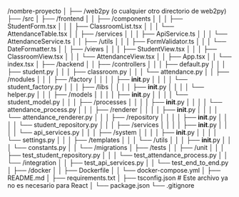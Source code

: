 /nombre-proyecto
│
├── /web2py (o cualquier otro directorio de web2py)
├── /src
│   ├── /frontend
│   │   ├── /components
│   │   │   ├── StudentForm.tsx
│   │   │   ├── ClassroomList.tsx
│   │   │   └── AttendanceTable.tsx
│   │   ├── /services
│   │   │   ├── ApiService.ts
│   │   │   └── AttendanceService.ts
│   │   ├── /utils
│   │   │   ├── FormValidator.ts
│   │   │   └── DateFormatter.ts
│   │   ├── /views
│   │   │   ├── StudentView.tsx
│   │   │   ├── ClassroomView.tsx
│   │   │   └── AttendanceView.tsx
│   │   ├── App.tsx
│   │   └── index.tsx
│   ├── /backend
│   │   ├── /controllers
│   │   │   ├── default.py
│   │   │   ├── student.py
│   │   │   ├── classroom.py
│   │   │   └── attendance.py
│   │   ├── /modules
│   │   │   ├── /factory
│   │   │   │   ├── __init__.py
│   │   │   │   └── student_factory.py
│   │   │   ├── /libs
│   │   │   │   ├── __init__.py
│   │   │   │   └── helper.py
│   │   │   ├── /models
│   │   │   │   ├── __init__.py
│   │   │   │   └── student_model.py
│   │   │   ├── /processes
│   │   │   │   ├── __init__.py
│   │   │   │   └── attendance_process.py
│   │   │   ├── /renderer
│   │   │   │   ├── __init__.py
│   │   │   │   └── attendance_renderer.py
│   │   │   ├── /repository
│   │   │   │   ├── __init__.py
│   │   │   │   └── student_repository.py
│   │   │   ├── /services
│   │   │   │   ├── __init__.py
│   │   │   │   └── api_services.py
│   │   │   ├── /system
│   │   │   │   ├── __init__.py
│   │   │   │   └── settings.py
│   │   │   ├── /templates
│   │   │   └── /utils
│   │   │       ├── __init__.py
│   │   │       └── constants.py
│   │   └── /migrations
│   ├── /tests
│   │   ├── /unit
│   │   │   ├── test_student_repository.py
│   │   │   └── test_attendance_process.py
│   │   └── /integration
│   │       ├── test_api_services.py
│   │       └── test_end_to_end.py
│   ├── /docker
│   │   ├── Dockerfile
│   │   └── docker-compose.yml
│   ├── README.md
│   ├── requirements.txt
│   ├── tsconfig.json  # Este archivo ya no es necesario para React
│   └── package.json
└── .gitignore
